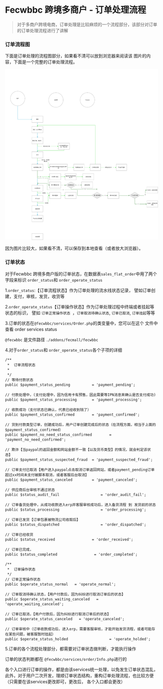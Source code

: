 Fecwbbc 跨境多商户 - 订单处理流程
============

> 对于多商户跨境电商，订单处理是比较麻烦的一个流程部分，该部分对订单
的订单处理流程进行了讲解

### 订单流程图

下面是订单处理的流程图部分，如果看不清可以放到浏览器来阅读该
图片的内容，下面是一个完整的订单处理流程。

![xx](images/order.png)

因为图片比较大，如果看不清，可以保存到本地查看（或者放大浏览器）。


### 订单状态

对于Fecwbbc 跨境多商户版的订单状态，在数据表`sales_flat_order`中用了两个字段来标识
`order_status`和 `order_operate_status`

1.`order_status`:【订单流程状态】作为订单处理的流水线状态记录，
譬如订单创建，支付，审核，发货，收货等

2.`order_operate_status`【订单操作状态】作为订单处理过程中终端或者挂起等状态的标识，
譬如 `订单正常操作状态 `，`订单取消待确认状态`, `订单已取消`, `订单挂起`等等

3.订单的状态在`@fecwbbc/services/Order.php`的类变量中，您可以在这个
文件中查看 order services status

`@fecwbbc` 是文件路径  `./addons/fecmall/fecwbbc` 

4.对于`order_status`和 `order_operate_status`各个子项的详细

```
/**
 *  订单流程状态
 *
 */
// 等待付款状态
public $payment_status_pending          = 'payment_pending';

// 付款处理中，(支付处理中，因为信用卡有预售，因此需要等IPN消息来确认是否支付成功)
public $payment_status_processing       = 'payment_processing';

// 收款成功（支付状态已确认，代表已经收到钱了）
public $payment_status_confirmed        = 'payment_confirmed';

// 货到付款类型订单，创建成功后，用户订单创建完成后的状态（在流程方面，相当于上面的$payment_status_confirmed）
public $payment_no_need_status_confirmed        = 'payment_no_need_confirmed';

// 欺诈【当paypal的返回金额和网站金额不一致【以及货币类型】的情况，就会判定该状态】
public $payment_status_suspected_fraud  = 'payment_suspected_fraud';

// 订单支付已取消【用户进入paypal点击取消订单返回网站，或者payment_pending订单超过xx时间未支付被脚本取消，或者客服后台取消】
public $payment_status_canceled         = 'payment_canceled';

// 供应商后台审核不通过状态
public $status_audit_fail                   = 'order_audit_fail';

// 订单备货处理中，从成功收款进入erp并客服审核成功后，进入备货流程 到 发货前的状态
public $status_processing                   = 'order_processing'; 

// 订单已发货【订单包裹被物流公司收取后】
public $status_dispatched                   = 'order_dispatched';

// 订单已经收货 
public $status_received                 = 'order_received';

// 订单已完成，
public $status_completed                 = 'order_completed';

/**
 *  订单操作状态
 */
// 订单正常操作状态 
public $operate_status_normal   = 'operate_normal';

// 订单取消待确认状态，【用户付款后，因为纠纷进行取消订单后的状态】
public $operate_status_waiting_canceled   = 'operate_waiting_canceled';

// 订单已取消，【用户付款后，因为纠纷进行取消订单后的状态】
public $operate_status_canceled   = 'operate_canceled';

// 订单审核中（订单收款成功后，进入erp，需要客服审核，才能开始发货流程，或者可能存在某些问题，被客服暂时挂起）
public $operate_status_holded                   = 'operate_holded';

```


5.订单的各个流程处理部分，都需要对订单状态做判断，才能执行操作

订单的状态判断都在 `@fecwbbc/services/order/Info.php`进行的

各个入口进行订单的操作，都是由该services统一处理，以免发生订单状态混乱，
此外，对于用户二次开发，理顺订单状态结构，重构订单处理流程，也比较方便（只需要在该services更改即可，更改后，
各个入口都会更改）



















